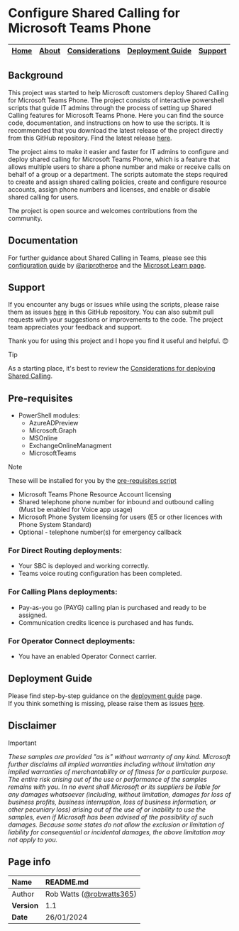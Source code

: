 # Configure Shared Calling for Microsoft Teams Phone

| [Home](README.md) | [About](about.md) | [Considerations](considerations.md) | [Deployment Guide](deployment.md) | [Support](support.md) | 
| --- | --- | --- | --- | --- |

## Background
This project was started to help Microsoft customers deploy Shared Calling for Microsoft Teams Phone. The project consists of interactive powershell scripts that guide IT admins through the process of setting up Shared Calling features for Microsoft Teams Phone. Here you can find the source code, documentation, and instructions on how to use the scripts. It is recommended that you download the latest release of the project directly from this GitHub repository. Find the latest release [here](https://github.com/robwatts365/MicrosoftTeamsPhone-ConfigureSharedCalling/releases).

The project aims to make it easier and faster for IT admins to configure and deploy shared calling for Microsoft Teams Phone, which is a feature that allows multiple users to share a phone number and make or receive calls on behalf of a group or a department. The scripts automate the steps required to create and assign shared calling policies, create and configure resource accounts, assign phone numbers and licenses, and enable or disable shared calling for users.

The project is open source and welcomes contributions from the community. 

## Documentation
For further guidance about Shared Calling in Teams, please see this [configuration guide](https://aka.ms/TeamsSharedCallingConfigGuide) by [@ariprotheroe](https://github.com/ariprotheroe) and the [Microsot Learn page](https://learn.microsoft.com/en-us/microsoftteams/shared-calling-setup).

## Support
If you encounter any bugs or issues while using the scripts, please raise them as issues [here](https://github.com/robwatts365/MicrosoftTeamsPhone-ConfigureSharedCalling/issues) in this GitHub repository. You can also submit pull requests with your suggestions or improvements to the code. The project team appreciates your feedback and support. 

Thank you for using this project and I hope you find it useful and helpful. 😊

 > [!TIP]
> As a starting place, it's best to review the [Considerations for deploying Shared Calling](considerations.md).

## Pre-requisites
* PowerShell modules:
  * AzureADPreview
  * Microsoft.Graph
  * MSOnline
  * ExchangeOnlineManagment
  * MicrosoftTeams
 > [!NOTE]
  >  These will be installed  for you by the [pre-requisites script](1-ConfigureSharedCalling-PreReqs.ps1)

*	Microsoft Teams Phone Resource Account licensing
*	Shared telephone phone number for inbound and outbound calling (Must be enabled for Voice app usage)
*	Microsoft Phone System licensing for users (E5 or other licences with Phone System Standard)
*	Optional - telephone number(s) for emergency callback

### For Direct Routing deployments:
* Your SBC is deployed and working correctly.
* Teams voice routing configuration has been completed.
### For Calling Plans deployments:
* Pay-as-you go (PAYG) calling plan is purchased and ready to be assigned.
* Communication credits licence is purchased and has funds.
### For Operator Connect deployments:
* You have an enabled Operator Connect carrier.

## Deployment Guide
Please find step-by-step guidance on the [deployment guide](deployment.md) page.  
If you think something is missing, please raise them as issues [here](https://github.com/robwatts365/MicrosoftTeamsPhone-ConfigureSharedCalling/issues).

## Disclaimer
> [!IMPORTANT]
> _These samples are provided "as is" without warranty of any kind. Microsoft further disclaims all implied warranties including without limitation any implied warranties of merchantability or of fitness for a particular purpose. The entire risk arising out of the use or performance of the samples remains with you. In no event shall Microsoft or its suppliers be liable for any damages whatsoever (including, without limitation, damages for loss of business profits, business interruption, loss of business information, or other pecuniary loss) arising out of the use of or inability to use the samples, even if Microsoft has been advised of the possibility of such damages. Because some states do not allow the exclusion or limitation of liability for consequential or incidental damages, the above limitation may not apply to you._

## Page info

| Name | README.md |
| :--- | :--- |
| Author | Rob Watts ([@robwatts365](https://github.com/robwatts365)) |
| **Version** | 1.1 |
| **Date** | 26/01/2024 |
